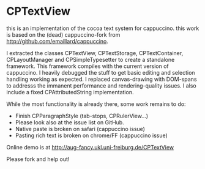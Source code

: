 CPTextView
==========
this is an implementation of the cocoa text system for cappuccino.
this work is based on the (dead) cappuccino-fork from <http://github.com/emaillard/cappuccino>.

I extracted the classes CPTextView, CPTextStorage, CPTextContainer, CPLayoutManager and CPSimpleTypesetter to create a standalone framework. This framework compiles with the current version of cappuccino.
I heavily debugged the stuff to get basic editing and selection handling working as expected.
I replaced canvas-drawing with DOM-spans to addresss the immanent performance and rendering-quality issues.
I also include a fixed CPAttributedString implementation.

While the most functionality is already there, some work remains to do:
* Finish CPParagraphStyle (tab-stops, CPRulerView...)
* Please look also at the issue list on GitHub.
* Native paste is broken on safari (cappuccino issue)
* Pasting rich text is broken on chrome/FF (cappuccino issue)

Online demo is at <http://aug-fancy.ukl.uni-freiburg.de/CPTextView>

Please fork and help out!
